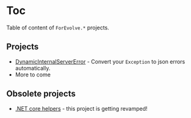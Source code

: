 # Toc
Table of content of `ForEvolve.*` projects.

## Projects

* [DynamicInternalServerError](https://github.com/ForEvolve/DynamicInternalServerError) - Convert your `Exception` to json errors automatically.
* More to come

## Obsolete projects

* [.NET core helpers](https://github.com/ForEvolve/dotnetcore) - this project is getting revamped!
